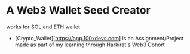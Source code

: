 # A Web3 Wallet Seed Creator

works for SOL and ETH wallet

- [Crypto_Wallet][https://app.100xdevs.com] is an Assignment/Project made as part of my learning through Harkirat's Web3 Cohort
